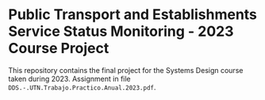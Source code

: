 # Public Transport and Establishments Service Status Monitoring - 2023 Course Project
This repository contains the final project for the Systems Design course taken during 2023. Assignment in file `DDS.-.UTN.Trabajo.Practico.Anual.2023.pdf`.
